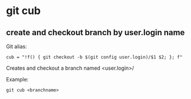 # git cub

## create and checkout branch by user.login name

Git alias:

```git
cub = "!f() { git checkout -b $(git config user.login)/$1 $2; }; f"
```

Creates and checkout a branch named <user.login>/<branchname>

Example:

```shell
git cub <branchname>
```
